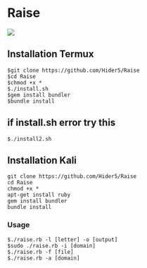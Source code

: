 # Raise
![](https://img.shields.io/badge/Ruby-2.5.3-yellowgreen.svg)
## Installation Termux
```
$git clone https://github.com/Hider5/Raise
$cd Raise
$chmod +x *
$./install.sh
$gem install bundler
$bundle install
```
## if install.sh error try this
```
$./install2.sh
```
## Installation Kali
```
git clone https://github.com/Hider5/Raise
cd Raise
chmod +x *
apt-get install ruby
gem install bundler
bundle install
```
### Usage
```
$./raise.rb -l [letter] -o [output]
$sudo ./raise.rb -i [domain]
$./raise.rb -f [file]
$./raise.rb -a [domain]
```
